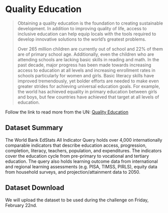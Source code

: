 # Quality Education

> Obtaining a quality education is the foundation to creating sustainable development. In addition to improving quality of life, access to inclusive education can help equip locals with the tools required to develop innovative solutions to the world’s greatest problems.
>
> Over 265 million children are currently out of school and 22% of them are of primary school age. Additionally, even the children who are attending schools are lacking basic skills in reading and math. In the past decade, major progress has been made towards increasing access to education at all levels and increasing enrollment rates in schools particularly for women and girls. Basic literacy skills have improved tremendously, yet bolder efforts are needed to make even greater strides for achieving universal education goals. For example, the world has achieved equality in primary education between girls and boys, but few countries have achieved that target at all levels of education.

Follow the link to read more from the UN: [Quality Education]

## Dataset Summary
The World Bank EdStats All Indicator Query holds over 4,000 internationally comparable indicators that describe education access, progression, completion, literacy, teachers, population, and expenditures. The indicators cover the education cycle from pre-primary to vocational and tertiary education. The query also holds learning outcome data from international and regional learning assessments (e.g. PISA, TIMSS, PIRLS), equity data from household surveys, and projection/attainment data to 2050.

## Dataset Download

We will upload the dataset to be used during the challenge on Friday, February 22nd.

[Quality Education]: https://www.un.org/sustainabledevelopment/education/
